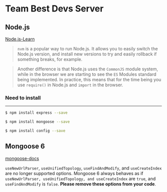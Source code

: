 # Team Best Devs Server

## Node.js
[Node.js-Learn](https://nodejs.dev/learn)

> `nvm` is a popular way to run Node.js. It allows you to easily switch the Node.js version, and install new versions to try and easily rollback if something breaks, for example.

> Another difference is that Node.js uses the `CommonJS` module system, while in the browser we are starting to see the `ES` Modules standard being implemented.
> In practice, this means that for the time being you use `require()` in Node.js and `import` in the browser.

### Need to install
-------------------
```bash
$ npm install express --save
```

```bash
$ npm install mongoose --save
```

```bash
$ npm install config --save 
```

## Mongoose 6
[mongoose-docs](https://mongoosejs.com/docs)

`useNewUrlParser`, `useUnifiedTopology`, `useFindAndModify`, and `useCreateIndex` are no longer supported options. Mongoose 6 always behaves as if `useNewUrlParser, useUnifiedTopology, and useCreateIndex` are `true`, and `useFindAndModify` is `false`. **Please remove these options from your code**.